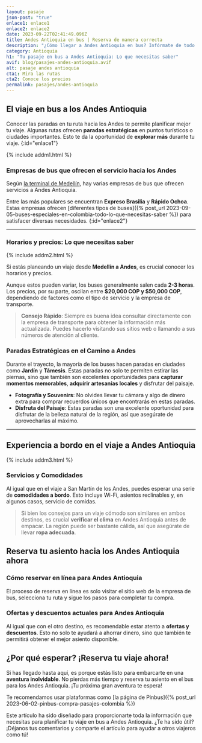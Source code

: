```yaml
---
layout: pasaje
json-post: "true"
enlace1: enlace1
enlace2: enlace2
date: 2023-09-22T02:41:49.096Z
title: Andes Antioquia en bus | Reserva de manera correcta
description: "¿Cómo llegar a Andes Antioquia en bus? Infórmate de todo lo que necesitas para que tengas un viaje cómodo seguro y económico. "
category: Antioquia
h1: "Tu pasaje en bus a Andes Antioquia: Lo que necesitas saber"
avif: blog/pasajes-andes-antioquia.avif
alt: pasaje andes antioquia
cta1: Mira las rutas
cta2: Conoce los precios
permalink: pasajes/andes-antioquia
---
```

## El viaje en bus a los Andes Antioquia

Conocer las paradas en tu ruta hacia los Andes te permite planificar mejor tu viaje. Algunas rutas ofrecen **paradas estratégicas** en puntos turísticos o ciudades importantes. Esto te da la oportunidad de **explorar más** durante tu viaje.
{:id="enlace1"}

{% include addm1.html %}

### Empresas de bus que ofrecen el servicio hacia los Andes

Según [la terminal de Medellín]({{'terminal-de-medellin'|relative_url}} "Terminal Medellín"), hay varias empresas de bus que ofrecen servicios a Andes Antioquia.

Entre las más populares se encuentran **Expreso Brasilia** y **Rápido Ochoa**. Estas empresas ofrecen [diferentes tipos de buses]({% post_url 2023-09-05-buses-especiales-en-colombia-todo-lo-que-necesitas-saber %}) para satisfacer diversas necesidades.
{:id="enlace2"}

- - -

### Horarios y precios: Lo que necesitas saber

{% include addm2.html %}

Si estás planeando un viaje desde **Medellín a Andes**, es crucial conocer los horarios y precios.

Aunque estos pueden variar, los buses generalmente salen cada **2-3 horas**. Los precios, por su parte, oscilan entre **$20,000 COP y $50,000 COP**, dependiendo de factores como el tipo de servicio y la empresa de transporte.

>**Consejo Rápido**: Siempre es buena idea consultar directamente con la empresa de transporte para obtener la información más actualizada. Puedes hacerlo visitando sus sitios web o llamando a sus números de atención al cliente.

### Paradas Estratégicas en el Camino a Andes

Durante el trayecto, la mayoría de los buses hacen paradas en ciudades como **Jardín** y **Támesis**. Estas paradas no solo te permiten estirar las piernas, sino que también son excelentes oportunidades para **capturar momentos memorables**, **adquirir artesanías locales** y disfrutar del paisaje.

* **Fotografía y Souvenirs**: No olvides llevar tu cámara y algo de dinero extra para comprar recuerdos únicos que encontrarás en estas paradas.
* **Disfruta del Paisaje**: Estas paradas son una excelente oportunidad para disfrutar de la belleza natural de la región, así que asegúrate de aprovecharlas al máximo.

- - -

## Experiencia a bordo en el viaje a Andes Antioquia

{% include addm3.html %}

### Servicios y Comodidades

Al igual que en el viaje a San Martín de los Andes, puedes esperar una serie de **comodidades a bordo**. Esto incluye Wi-Fi, asientos reclinables y, en algunos casos, servicio de comidas.

> Si bien los consejos para un viaje cómodo son similares en ambos destinos, es crucial **verificar el clima** en Andes Antioquia antes de empacar. La región puede ser bastante cálida, así que asegúrate de llevar **ropa adecuada**.

## Reserva tu asiento hacia los Andes Antioquia ahora

### Cómo reservar en línea para Andes Antioquia

El proceso de reserva en línea es solo visitar el sitio web de la empresa de bus, selecciona tu ruta y sigue los pasos para completar tu compra.

### Ofertas y descuentos actuales para Andes Antioquia

Al igual que con el otro destino, es recomendable estar atento a **ofertas y descuentos**. Esto no solo te ayudará a ahorrar dinero, sino que también te permitirá obtener el mejor asiento disponible.

## ¿Por qué esperar? ¡Reserva tu viaje ahora!

Si has llegado hasta aquí, es porque estás listo para embarcarte en una **aventura inolvidable**. No pierdas más tiempo y reserva tu asiento en el bus para los Andes Antioquia. ¡Tu próxima gran aventura te espera!

Te recomendamos usar plataformas como [la página de Pinbus]({% post_url 2023-06-02-pinbus-compra-pasajes-colombia %})

Este artículo ha sido diseñado para proporcionarte toda la información que necesitas para planificar tu viaje en bus a Andes Antioquia. ¿Te ha sido útil? ¡Déjanos tus comentarios y comparte el artículo para ayudar a otros viajeros como tú!
